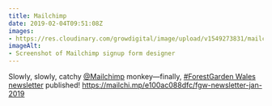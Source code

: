 ```yaml
---
title: Mailchimp
date: 2019-02-04T09:51:08Z
images: 
- https://res.cloudinary.com/growdigital/image/upload/v1549273831/mailchimp-190204.png
imageAlt: 
- Screenshot of Mailchimp signup form designer
---
```


Slowly, slowly, catchy [@Mailchimp](https://twitter.com/mailchimp) monkey—finally, [#ForestGarden Wales newsletter](https://mailchi.mp/e100ac088dfc/fgw-newsletter-jan-2019) published! <https://mailchi.mp/e100ac088dfc/fgw-newsletter-jan-2019>
